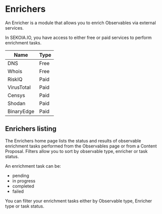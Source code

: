 # Enrichers
An Enricher is a module that allows you to enrich Observables via external services.

In SEKOIA.IO, you have access to either free or paid services to perform enrichment tasks.

| Name | Type |
| --- | --- |
| DNS | Free |
| Whois | Free |
| RiskIQ | Paid |
| VirusTotal | Paid |
| Censys | Paid |
| Shodan | Paid |
| BinaryEdge | Paid |

## Enrichers listing

The Enrichers home page lists the status and results of observable enrichment tasks performed from the Observables page or from a Content Proposal. Filters allow you to sort by observable type, enricher or task status.

An enrichment task can be:

- pending
- in progress
- completed
- failed

You can filter your enrichment tasks either by Observable type, Enricher type or task status.
